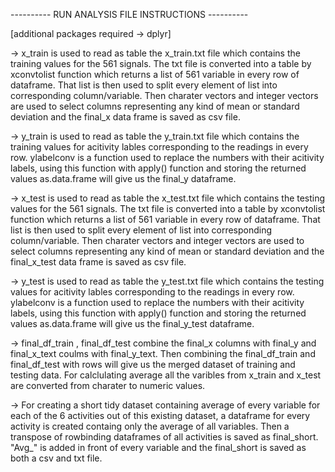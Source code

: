 ---------- RUN ANALYSIS FILE INSTRUCTIONS ----------

[additional packages required -> dplyr]

-> x_train is used to read as table the x_train.txt file which contains the training values for the 561 signals.
The txt file is converted into a table by xconvtolist function which returns a list of 561 variable in every row of dataframe.
That list is then used to split every element of list into corresponding column/variable. Then charater vectors and integer 
vectors are used to select columns representing any kind of mean or standard deviation and the final_x data frame is saved as csv file.

->  y_train is used to read as table the y_train.txt file which contains the training values for acitivity lables corresponding to the
readings in every row. ylabelconv is a function used to replace the numbers with their acitivity labels, using this function with apply()
function and storing the returned values as.data.frame will give us the final_y dataframe.

->  x_test is used to read as table the x_test.txt file which contains the testing values for the 561 signals. The txt file is converted
into a table by xconvtolist function which returns a list of 561 variable in every row of dataframe. That list is then used to split every
element of list into corresponding column/variable. Then charater vectors and integer vectors are used to select columns representing any
kind of mean or standard deviation and the final_x_test data frame is saved as csv file.

-> y_test is used to read as table the y_test.txt file which contains the testing values for acitivity lables corresponding to the readings
in every row. ylabelconv is a function used to replace the numbers with their acitivity labels, using this function with apply() function and
storing the returned values as.data.frame will give us the final_y_test dataframe.

-> final_df_train , final_df_test combine the final_x columns with final_y and final_x_text coulms with final_y_text.
Then combining the final_df_train and final_df_test with rows will give us the merged dataset of training and testing data. For calclulating average
all the varibles from x_train and x_test are converted from charater to numeric values.

-> For creating a short tidy dataset containing average of every variable for each of the 6 activities out of this existing dataset, a dataframe
for every activity is created containg only the average of all variables. Then a transpose of rowbinding dataframes of all activities is saved as
final_short. "Avg_" is added in front of every variable and the final_short is saved as both a csv and txt file.  
